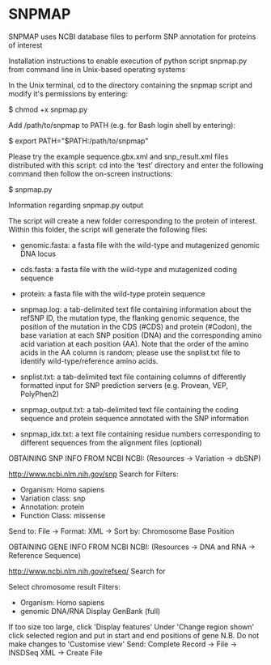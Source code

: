 # SNPMAP
SNPMAP uses NCBI database files to perform SNP annotation for proteins of interest 

Installation instructions to enable execution of python script snpmap.py from command line in Unix-based operating systems

In the Unix terminal, cd to the directory containing the snpmap script and modify it's permissions by entering:

$ chmod +x snpmap.py

Add /path/to/snpmap to PATH (e.g. for Bash login shell by entering):

$ export PATH="$PATH:/path/to/snpmap"

Please try the example sequence.gbx.xml and snp_result.xml files distributed with this script: cd into the ‘test’ directory and enter the following command then follow the on-screen instructions:

$ snpmap.py



Information regarding snpmap.py output

The script will create a new folder corresponding to the protein of interest. Within this folder, the script will generate the following files:

- genomic.fasta: a fasta file with the wild-type and mutagenized genomic DNA locus

- cds.fasta: a fasta file with the wild-type and mutagenized coding sequence

- protein: a fasta file with the wild-type protein sequence

- snpmap.log: a tab-delimited text file containing information about the refSNP ID, the mutation type, the flanking genomic sequence, the position of the mutation in the CDS (#CDS) and protein (#Codon), the base variation at each SNP position (DNA) and the corresponding amino acid variation at each position (AA). Note that the order of the amino acids in the AA column is random; please use the snplist.txt file to identify wild-type/reference amino acids.

- snplist.txt: a tab-delimited text file containing columns of differently formatted input for SNP prediction servers (e.g. Provean, VEP, PolyPhen2)

- snpmap_output.txt: a tab-delimited text file containing the coding sequence and protein sequence annotated with the SNP information

- snpmap_idx.txt: a text file containing residue numbers corresponding to different sequences from the alignment files (optional)


OBTAINING SNP INFO FROM NCBI
NCBI:
(Resources -> Variation -> dbSNP)

http://www.ncbi.nlm.nih.gov/snp
 Search for <gene>
Filters:
- Organism: Homo sapiens
- Variation class: snp
- Annotation: protein
- Function Class: missense

Send to: File -> Format: XML -> Sort by: Chromosome Base Position


OBTAINING GENE INFO FROM NCBI
NCBI:
(Resources -> DNA and RNA -> Reference Sequence)

http://www.ncbi.nlm.nih.gov/refseq/
 Search for <gene>

Select chromosome result 
Filters:
- Organism: Homo sapiens
- genomic DNA/RNA
 Display GenBank (full)

If too size too large, click 'Display features'
Under 'Change region shown' click selected region and put in start and end positions of gene
N.B. 
Do not make changes to 'Customise view'
Send: Complete Record -> File -> INSDSeq XML -> Create File

